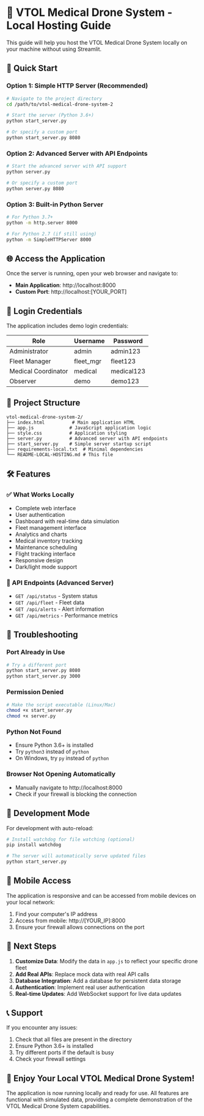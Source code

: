 # 🚁 VTOL Medical Drone System - Local Hosting Guide

This guide will help you host the VTOL Medical Drone System locally on your machine without using Streamlit.

## 🚀 Quick Start

### Option 1: Simple HTTP Server (Recommended)
```bash
# Navigate to the project directory
cd /path/to/vtol-medical-drone-system-2

# Start the server (Python 3.6+)
python start_server.py

# Or specify a custom port
python start_server.py 8080
```

### Option 2: Advanced Server with API Endpoints
```bash
# Start the advanced server with API support
python server.py

# Or specify a custom port
python server.py 8080
```

### Option 3: Built-in Python Server
```bash
# For Python 3.7+
python -m http.server 8000

# For Python 2.7 (if still using)
python -m SimpleHTTPServer 8000
```

## 🌐 Access the Application

Once the server is running, open your web browser and navigate to:

- **Main Application**: http://localhost:8000
- **Custom Port**: http://localhost:[YOUR_PORT]

## 🔐 Login Credentials

The application includes demo login credentials:

| Role | Username | Password |
|------|----------|----------|
| Administrator | admin | admin123 |
| Fleet Manager | fleet_mgr | fleet123 |
| Medical Coordinator | medical | medical123 |
| Observer | demo | demo123 |

## 📁 Project Structure

```
vtol-medical-drone-system-2/
├── index.html          # Main application HTML
├── app.js             # JavaScript application logic
├── style.css          # Application styling
├── server.py          # Advanced server with API endpoints
├── start_server.py    # Simple server startup script
├── requirements-local.txt  # Minimal dependencies
└── README-LOCAL-HOSTING.md # This file
```

## 🛠️ Features

### ✅ What Works Locally
- Complete web interface
- User authentication
- Dashboard with real-time data simulation
- Fleet management interface
- Analytics and charts
- Medical inventory tracking
- Maintenance scheduling
- Flight tracking interface
- Responsive design
- Dark/light mode support

### 🔧 API Endpoints (Advanced Server)
- `GET /api/status` - System status
- `GET /api/fleet` - Fleet data
- `GET /api/alerts` - Alert information
- `GET /api/metrics` - Performance metrics

## 🚨 Troubleshooting

### Port Already in Use
```bash
# Try a different port
python start_server.py 8080
python start_server.py 3000
```

### Permission Denied
```bash
# Make the script executable (Linux/Mac)
chmod +x start_server.py
chmod +x server.py
```

### Python Not Found
- Ensure Python 3.6+ is installed
- Try `python3` instead of `python`
- On Windows, try `py` instead of `python`

### Browser Not Opening Automatically
- Manually navigate to http://localhost:8000
- Check if your firewall is blocking the connection

## 🔄 Development Mode

For development with auto-reload:

```bash
# Install watchdog for file watching (optional)
pip install watchdog

# The server will automatically serve updated files
python start_server.py
```

## 📱 Mobile Access

The application is responsive and can be accessed from mobile devices on your local network:

1. Find your computer's IP address
2. Access from mobile: http://[YOUR_IP]:8000
3. Ensure your firewall allows connections on the port

## 🎯 Next Steps

1. **Customize Data**: Modify the data in `app.js` to reflect your specific drone fleet
2. **Add Real APIs**: Replace mock data with real API calls
3. **Database Integration**: Add a database for persistent data storage
4. **Authentication**: Implement real user authentication
5. **Real-time Updates**: Add WebSocket support for live data updates

## 📞 Support

If you encounter any issues:

1. Check that all files are present in the directory
2. Ensure Python 3.6+ is installed
3. Try different ports if the default is busy
4. Check your firewall settings

## 🎉 Enjoy Your Local VTOL Medical Drone System!

The application is now running locally and ready for use. All features are functional with simulated data, providing a complete demonstration of the VTOL Medical Drone System capabilities.
